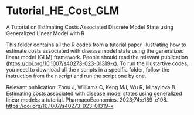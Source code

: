 # Tutorial_HE_Cost_GLM

A Tutorial on Estimating Costs Associated Discrete Model State using Generalized Linear Model with R

This folder contains all the R codes from a tutorial paper illustrating how to estimate costs associated with disease model state using the generalized linear model (GLM) framework.
People should read the relevant publication (https://doi.org/10.1007/s40273-023-01319-x). To run the illustartive codes, you need to download all the r scripts in a specific folder,
follow the instruction from the r script and run the script one by one. 

Relevant publication: 
Zhou J, Williams C, Keng MJ, Wu R, Mihaylova B. Estimating costs associated with disease model
states using generalized linear models: a tutorial. PharmacoEconomics. 2023;74:e189–e198.
https://doi.org/10.1007/s40273-023-01319-x

